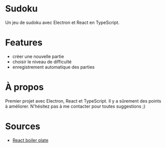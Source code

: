 Sudoku
=======

Un jeu de sudoku avec Electron et React en TypeScript. 

# Features

* créer une nouvelle partie
* choisir le niveau de difficulté
* enregistrement automatique des parties

# À propos

Premier projet avec Electron, React et TypeScript. Il y a sûrement des points à améliorer. N'hésitez pas à me contacter pour toutes suggestions ;)

# Sources

* [React boiler plate](https://github.com/electron-react-boilerplate/electron-react-boilerplate)


